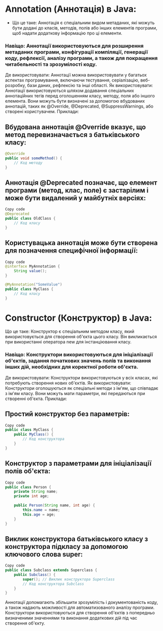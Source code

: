 # Annotation (Аннотація) в Java:

* Що це таке: Аннотація є спеціальним видом метаданих, які можуть бути додані до класів, методів, полів або інших елементів програми, щоб надати додаткову інформацію про ці елементи.
### Навіщо: Аннотації використовуються для розширення метаданих програми, конфігурації компіляції, генерації коду, рефлексії, аналізу програми, а також для покращення читабельності та зрозумілості коду.
Де використовувати: Аннотації можна використовувати у багатьох аспектах програмування, включаючи тестування, серіалізацію, веб-розробку, бази даних, рефлексію та інші області.
Як використовувати: Аннотації використовуються шляхом додавання спеціальних аннотаційних тегів перед оголошенням класу, методу, поля або іншого елемента. Вони можуть бути визначені за допомогою вбудованих аннотацій, таких як @Override, @Deprecated, @SuppressWarnings, або створені користувачем.
Приклади:

## Вбудована аннотація @Override вказує, що метод перевизначається з батьківського класу:
```java
@Override
public void someMethod() {
    // Код методу
}
```
## Аннотація @Deprecated позначає, що елемент програми (метод, клас, поле) є застарілим і може бути видалений у майбутніх версіях:
```java
Copy code
@Deprecated
public class OldClass {
    // Код класу
}
```
## Користувацька аннотація може бути створена для позначення специфічної інформації:
```java
Copy code
@interface MyAnnotation {
    String value();
}

@MyAnnotation("SomeValue")
public class MyClass {
    // Код класу
}
```
# Constructor (Конструктор) в Java:

Що це таке: Конструктор є спеціальним методом класу, який використовується для створення об'єкта цього класу. Він викликається при використанні оператора new для інстанціювання класу.
### Навіщо: Конструктори використовуються для ініціалізації об'єктів, задання початкових значень полів та виконання інших дій, необхідних для коректної роботи об'єкта.
Де використовувати: Конструктори використовуються у всіх класах, які потребують створення нових об'єктів.
Як використовувати: Конструктори оголошуються як спеціальні методи з ім'ям, що співпадає з ім'ям класу. Вони можуть мати параметри, які передаються при створенні об'єкта.
Приклади:

## Простий конструктор без параметрів:
```java
Copy code
public class MyClass {
    public MyClass() {
        // Код конструктора
    }
}
```
## Конструктор з параметрами для ініціалізації полів об'єкта:
```java
Copy code
public class Person {
    private String name;
    private int age;
    
    public Person(String name, int age) {
        this.name = name;
        this.age = age;
    }
}
```
## Виклик конструктора батьківського класу з конструктора підкласу за допомогою ключового слова super:
```java
Copy code
public class Subclass extends Superclass {
    public Subclass() {
        super(); // Виклик конструктора Superclass
        // Код конструктора Subclass
    }
}
```
Аннотації допомагають збільшити зрозумілість і документованість коду, а також надають можливості для автоматизованого аналізу програми. Конструктори використовуються для створення об'єктів з попередньо визначеними значеннями та виконання додаткових дій під час створення об'єкту.
